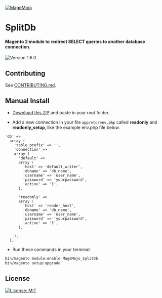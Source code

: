 
[![MageMojo](https://magetalk.com/wp-content/uploads/2017/11/q7xJZaM5TImMN7mUIb0c.png)](https://magemojo.com/)

# SplitDb
#### Magento 2 module to redirect SELECT queries to another database connection.  

![Version 1.6.0](https://img.shields.io/badge/Version-1.6.0-green.svg)

## Contributing
See [CONTRIBUTING.md](CONTRIBUTING.md).

## Manual Install

- [Download this ZIP](https://github.com/magemojo/m2-ce-splitdb/archive/master.zip) and paste in your root folder.

- Add a new connection in your file `app/etc/env.php` called **readonly** and **readonly_setup**, like the example env.php file below.

```
'db' =>
  array (
    'table_prefix' => '',
    'connection' =>
    array (
      'default' =>
      array (
        'host' => 'default_writer',
        'dbname' => 'db_name',
        'username' => 'user_name',
        'password' => 'yourpassword',
        'active' => '1',
      ),

      'readonly' =>
      array (
        'host' => 'reader_host',
        'dbname' => 'db_name',
        'username' => 'user_name',
        'password' => 'yourpassword',
        'active' => '1',
      ),

    ),
  ),
```

- Run these commands in your terminal:

```bash
bin/magento module:enable MageMojo_SplitDb
bin/magento setup:upgrade
```

## License
[![License: MIT](https://img.shields.io/badge/License-MIT-yellow.svg)](https://opensource.org/licenses/MIT)


